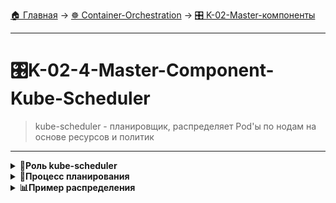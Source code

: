 [🏠 Главная](../../README.md) → [☸️ Container-Orchestration](../../README.md#-container-orchestration) → [🎛️ K-02-Master-компоненты](../../README.md#-k-02-master-компоненты)

---

# 🎛️K-02-4-Master-Component-Kube-Scheduler
>kube-scheduler - планировщик, распределяет Pod'ы по нодам на основе ресурсов и политик

---

<details>
<summary><b>🎯Роль kube-scheduler</b></summary>

---

## Аналогия с космическим крановщиком

**kube-scheduler** - это логист кластера, который:

- ✅ **Принимает решения** о размещении Pod'ов
- ❌ **Не запускает** Pod'ы (это делает kubelet)
- ✅ **Анализирует** характеристики Pod'ов и нод
- ✅ **Оптимизирует** распределение нагрузки

## Почему отдельный планировщик?

```
# Капитаны (kubelet) умеют запускать контейнеры,
# но логистику лучше доверить специалисту (scheduler)

kubelet = капитан корабля
scheduler = опытный логист станции
```

**Задачи планировщика:**
- 📊 Учет ресурсов нод (CPU, память, GPU)
- 🎯 Учет специализации нод (SSD, GPU, зоны)
- 🗺️ Оптимизация маршрутов и расположения
- ⚖️ Балансировка нагрузки в кластере

---

</details>

<details>
<summary><b>🔧Процесс планирования</b></summary>

---

## Двухэтапный алгоритм

### Этап 1: Фильтрация нод
```
# Отсеиваем ноды, которые не подходят
Все ноды → Фильтрация → Подходящие ноды
    ↓           ↓             ↓
 [node1]    Ресурсы CPU?    [node3]
 [node2] ──× Не хватает ──→ [node4] 
 [node3]    Ресурсы CPU?    
 [node4]                    [node5]
```

**Критерии фильтрации:**
- 🔹 Достаточно ли CPU/памяти?
- 🔹 Соответствуют ли taints/tolerations?
- 🔹 Подходит ли node selector?
- 🔹 Доступны ли порты?

### Этап 2: Ранжирование нод
```
# Оцениваем подходящие ноды по шкале 0-10
Подходящие ноды → Ранжирование → Лучшая нода
     ↓               ↓             ↓
   [node3]        node3: 8/10    [node4]
   [node4] ─────→ node4: 9/10 ──→
   [node5]        node5: 7/10
```

**Критерии ранжирования:**
- 💯 Свободные ресурсы после размещения
- 📍 Расположение и зоны доступности
- 🔗 Affinity/anti-affinity правила
- ⚖️ Баланс нагрузки в кластере

---

</details>

<details>
<summary><b>📊Пример распределения</b></summary>

---

## Исходные данные

### Pod'ы для размещения:
```
Pod A: требует 2 CPU, 4GB памяти
Pod B: требует 4 CPU, 2GB памяти  
Pod C: требует 10 CPU, 8GB памяти  ← "жирный" Pod
```

### Доступные ноды:
```
Node 1: 4 CPU свободно, 8GB памяти
Node 2: 6 CPU свободно, 4GB памяти
Node 3: 16 CPU свободно, 16GB памяти
-кod

## Процесс для Pod C (10 CPU)

### Фильтрация:
```
Node 1: 4 CPU < 10 CPU → ❌ Отсеян
Node 2: 6 CPU < 10 CPU → ❌ Отсеян
Node 3: 16 CPU ≥ 10 CPU → ✅ Прошел
```

### Ранжирование:
```
Node 3: 16 CPU - 10 CPU = 6 CPU свободно
Рейтинг: 9/10 (много свободных ресурсов)
```

**Результат:** Pod C назначается на Node 3

---

</details>

<details>
<summary><b>🛠️Установка и настройка</b></summary>

---

## Скачивание и установка

```
# Скачать бинарник kube-scheduler
wget https://github.com/kubernetes/kubernetes/releases/download/v1.28.0/kubernetes-server-linux-amd64.tar.gz

# Распаковать и установить
tar -xzf kubernetes-server-linux-amd64.tar.gz
cd kubernetes/server/bin
cp kube-scheduler /usr/local/bin/
```

## Базовая конфигурация

```
kube-scheduler \
  --kubeconfig=/etc/kubernetes/scheduler.conf \
  --bind-address=0.0.0.0 \
  --leader-elect=true \
  --config=/etc/kubernetes/scheduler-config.yaml
```

## Ключевые параметры

| Параметр | Назначение |
|----------|------------|
| `--kubeconfig` | Конфиг для доступа к API |
| `--leader-elect` | Выбор лидера для HA |
| `--config` | Файл конфигурации планировщика |
| `--bind-address` | Адрес для прослушивания |

---

</details>

<details>
<summary><b>🔍Просмотр конфигурации</b></summary>

---

## Для кластеров kubeadm

```
# kube-scheduler работает как Pod
kubectl get pods -n kube-system | grep scheduler

# Посмотреть манифест Pod
cat /etc/kubernetes/manifests/kube-scheduler.yaml

# Или через kubectl
kubectl get pod kube-scheduler-node1 -n kube-system -o yaml
```

## Для ручной установки

```
# Посмотреть systemd service
cat /etc/systemd/system/kube-scheduler.service

# Или посмотреть запущенный процесс
ps aux | grep kube-scheduler

# Фильтрация по процессу
ps -ef | grep kube-scheduler | grep -v grep
```

## Расположение файлов

```
# kubeadm кластер
/etc/kubernetes/manifests/kube-scheduler.yaml
/etc/kubernetes/scheduler.conf

# Ручная установка  
/etc/systemd/system/kube-scheduler.service
/etc/kubernetes/scheduler-config.yaml
```

---

</details>

<details>
<summary><b>⚙️Расширенные возможности</b></summary>

---

## Настраиваемые политики

```
# Пример конфигурации планировщика
apiVersion: kubescheduler.config.k8s.io/v1beta1
kind: KubeSchedulerConfiguration
profiles:
  - schedulerName: default-scheduler
    plugins:
      score:
        enabled:
        - name: NodeResourcesFit
        - name: NodeAffinity
        - name: InterPodAffinity
```

## Кастомные планировщики

```
# Можно написать свой планировщик
apiVersion: v1
kind: Pod
metadata:
  name: my-pod
spec:
  schedulerName: my-custom-scheduler  # Использовать кастомный планировщик
  containers:
  - name: nginx
    image: nginx
```

---

</details>

<details>
<summary><b>🔮Что будет в курсе дальше</b></summary>

---

## Подробное изучение планирования

### Критерии планирования:
- **Taints and Tolerations** - ограничения размещения
- **Node Affinity** - предпочтения к нодам
- **Pod Affinity/Anti-Affinity** - правила совместного размещения
- **Resource Limits** - ограничения ресурсов

### Продвинутые темы:
- **Multiple Schedulers** - несколько планировщиков
- **Custom Scheduler** - написание своего планировщика
- **Scheduler Profiles** - профили планирования
- **Performance Tuning** - оптимизация производительности

---

</details>

<details>
<summary><b>🎯Ключевые выводы</b></summary>

---

## Основные принципы

1. **📌 Решение, а не исполнение** - scheduler решает куда, kubelet запускает
2. **📌 Двухэтапный процесс** - фильтрация + ранжирование
3. **📌 Множество критериев** - ресурсы, политики, affinity
4. **📌 Настраиваемость** - можно кастомизировать и расширять
5. **📌 Высокая доступность** - поддержка leader election

## Процесс в деталях

```
Новый Pod → Scheduler → Фильтрация → Ранжирование → Выбор ноды
     ↓          ↓           ↓           ↓           ↓
   Создан    Анализ      Отсев      Оценка     Назначение
   пользователем   неподходящих   подходящих   лучшей ноде
```

> 🚀 **Дальше:** Рассмотрим kubelet - агент на рабочих нодах, который исполняет решения scheduler.

---

</details>

---